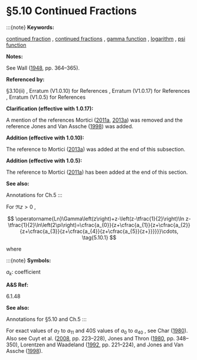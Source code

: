 # §5.10 Continued Fractions

:::{note}
**Keywords:**

[continued fraction](http://dlmf.nist.gov/search/search?q=continued%20fraction) , [continued fractions](http://dlmf.nist.gov/search/search?q=continued%20fractions) , [gamma function](http://dlmf.nist.gov/search/search?q=gamma%20function) , [logarithm](http://dlmf.nist.gov/search/search?q=logarithm) , [psi function](http://dlmf.nist.gov/search/search?q=psi%20function)

**Notes:**

See Wall ([1948](./bib/W.html#bib2362 "Analytic Theory of Continued Fractions"), pp. 364–365).

**Referenced by:**

§3.10(ii) , Erratum (V1.0.10) for References , Erratum (V1.0.17) for References , Erratum (V1.0.5) for References

**Clarification (effective with 1.0.17):**

A mention of the references Mortici ([2011a](./bib/M.html#bib2761 "A new Stirling series as continued fraction"), [2013a](./bib/M.html#bib2813 "A continued fraction approximation of the gamma function")) was removed and the reference Jones and Van Assche ([1998](./bib/J.html#bib2896 "Asymptotic behavior of the continued fraction coefficients of a class of Stieltjes transforms including the Binet function")) was added.

**Addition (effective with 1.0.10):**

The reference to Mortici ([2013a](./bib/M.html#bib2813 "A continued fraction approximation of the gamma function")) was added at the end of this subsection.

**Addition (effective with 1.0.5):**

The reference to Mortici ([2011a](./bib/M.html#bib2761 "A new Stirling series as continued fraction")) has been added at the end of this section.

**See also:**

Annotations for Ch.5
:::

For $\Re z>0$ ,


<a id="E1"></a>
$$
\operatorname{Ln}\Gamma\left(z\right)+z-\left(z-\tfrac{1}{2}\right)\ln z-\tfrac{1}{2}\ln\left(2\pi\right)=\cfrac{a_{0}}{z+\cfrac{a_{1}}{z+\cfrac{a_{2}}{z+\cfrac{a_{3}}{z+\cfrac{a_{4}}{z+\cfrac{a_{5}}{z+}}}}}}\cdots, \tag{5.10.1}
$$

where

:::{note}
**Symbols:**

$a_{k}$: coefficient

**A&S Ref:**

6.1.48

**See also:**

Annotations for §5.10 and Ch.5
:::

For exact values of $a_{7}$ to $a_{11}$ and 40S values of $a_{0}$ to $a_{40}$ , see Char ([1980](./bib/C.html#bib466 "On Stieltjes’ continued fraction for the gamma function")). Also see Cuyt et al. ([2008](./bib/C.html#bib608 "Handbook of Continued Fractions for Special Functions"), pp. 223–228), Jones and Thron ([1980](./bib/J.html#bib1182 "Continued Fractions: Analytic Theory and Applications"), pp. 348–350), Lorentzen and Waadeland ([1992](./bib/L.html#bib1468 "Continued Fractions with Applications"), pp. 221–224), and Jones and Van Assche ([1998](./bib/J.html#bib2896 "Asymptotic behavior of the continued fraction coefficients of a class of Stieltjes transforms including the Binet function")).
